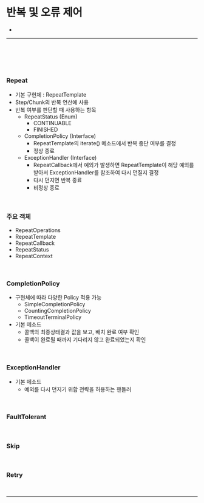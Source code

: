 # 반복 및 오류 제어
> 
*

<hr>
<br>

## 
#### 

<br> 

### Repeat
* 기본 구현체 : RepeatTemplate
* Step/Chunk의 반복 연산에 사용
* 반복 여부를 판단할 때 사용하는 항목
  * RepeatStatus (Enum)
    * CONTINUABLE
    * FINISHED
  * CompletionPolicy (Interface)
    * RepeatTemplate의 iterate() 메소드에서 반복 중단 여부를 결정
    * 정상 종료
  * ExceptionHandler (Interface)
    * RepeatCallback에서 예외가 발생하면 RepeatTemplate이 해당 예외를 받아서 ExceptionHandler를 참조하여 다시 던질지 결정
    * 다시 던지면 반복 종료
    * 비정상 종료

<br>

### 주요 객체
* RepeatOperations
* RepeatTemplate
* RepeatCallback
* RepeatStatus
* RepeatContext

<br>

### CompletionPolicy
* 구현체에 따라 다양한 Policy 적용 가능
  * SimpleCompletionPolicy
  * CountingCompletionPolicy
  * TimeoutTerminalPolicy
* 기본 메소드
  * 콜백의 최종상태결과 값을 보고, 배치 완료 여부 확인
  * 콜백이 완료될 때까지 기다리지 않고 완료되었는지 확인

<br>

### ExceptionHandler
* 기본 메소드
  * 예외를 다시 던지기 위함 전략을 허용하는 핸들러

<br>

### FaultTolerant

<br>

### Skip

<br>

### Retry

<br>
<hr>
<br>

